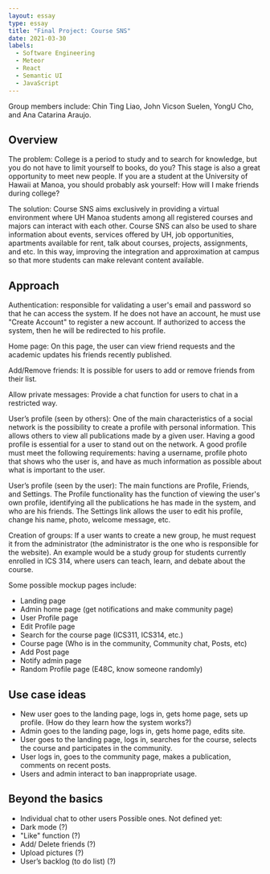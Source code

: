 ```yaml
---
layout: essay 
type: essay
title: "Final Project: Course SNS"
date: 2021-03-30
labels:
  - Software Engineering
  - Meteor
  - React
  - Semantic UI
  - JavaScript
---
```


Group members include: Chin Ting Liao, John Vicson Suelen, YongU Cho, and Ana Catarina Araujo.

## Overview
The problem: College is a period to study and to search for knowledge, but you do not have to limit yourself to books, do you? This stage is also a great opportunity to meet new people. If you are a student at the University of Hawaii at Manoa, you should probably ask yourself: How will I make friends during college?

The solution: Course SNS aims exclusively in providing a virtual environment where UH Manoa students among all registered courses and majors can interact with each other. Course SNS can also be used to share information about events, services offered by UH, job opportunities, apartments available for rent, talk about courses, projects, assignments, and etc. In this way, improving the integration and approximation at campus so that more students can make relevant content available.


## Approach

Authentication: responsible for validating a user's email and password so that he can access the system. If he does not have an account, he must use "Create Account" to register a new account. If authorized to access the system, then he will be redirected to his profile. 

Home page: On this page, the user can view friend requests and the academic updates his friends recently published.

Add/Remove friends: It is possible for users to add or remove friends from their list.

Allow private messages: Provide a chat function for users to chat in a restricted way.

User’s profile (seen by others): One of the main characteristics of a social network is the possibility to create a profile with personal information. This allows others to view all publications made by a given user. Having a good profile is essential for a user to stand out on the network. A good profile must meet the following requirements: having a username, profile photo that shows who the user is, and have as much information as possible about what is important to the user.

User’s profile (seen by the user): The main functions are Profile, Friends, and Settings. The Profile functionality has the function of viewing the user's own profile, identifying all the publications he has made in the system, and who are his friends. The Settings link allows the user to edit his profile, change his name, photo, welcome message, etc.

Creation of groups: If a user wants to create a new group, he must request it from the administrator (the administrator is the one who is responsible for the website). An example would be a study group for students currently enrolled in ICS 314, where users can teach, learn, and debate about the course.

Some possible mockup pages include:

- Landing page
- Admin home page (get notifications and make community page)
- User Profile page
- Edit Profile page
- Search for the course page (ICS311, ICS314, etc.)
- Course page (Who is in the community, Community chat, Posts, etc)
- Add Post page
- Notify admin page
- Random Profile page (E48C, know someone randomly)


## Use case ideas

- New user goes to the landing page, logs in, gets home page, sets up profile. (How do they learn how the system works?)
- Admin goes to the landing page, logs in, gets home page, edits site.
- User goes to the landing page, logs in, searches for the course, selects the course and participates in the community.
- User logs in, goes to the community page, makes a publication, comments on recent posts.
- Users and admin interact to ban inappropriate usage.


## Beyond the basics

- Individual chat to other users
Possible ones. Not defined yet:
- Dark mode (?)
- "Like" function (?)
- Add/ Delete friends (?)
- Upload pictures (?)
- User’s backlog (to do list) (?)
